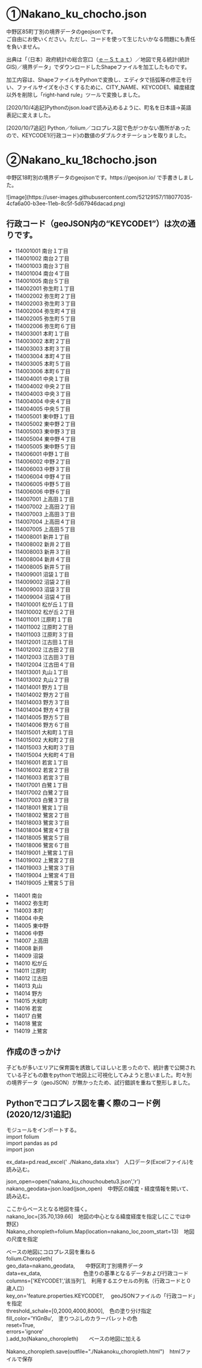 <h1>①Nakano_ku_chocho.json</h1>
<p>中野区85町丁別の境界データのgeojsonです。<br>ご自由にお使いください。ただし、コードを使って生じたいかなる問題にも責任を負いません。</p>
<p>出典は「（日本）政府統計の総合窓口（<a href="https://www.e-stat.go.jp/gis">ｅ－Ｓｔａｔ</a>）／地図で見る統計(統計GIS)／境界データ」でダウンロードしたShapeファイルを加工したものです。</p>
<p>加工内容は、ShapeファイルをPythonで変換し、エディタで括弧等の修正を行い、ファイルサイズを小さくするために、CITY_NAME、KEYCODE1、緯度経度以外を削除し「right-hand rule」ツールで変換しました。</p>
<p>[2020/10/4追記]Pythonのjson.loadで読み込めるように、町名を日本語→英語表記に変えました。</p>
<p>[2020/10/7追記] Python／folium／コロプレス図で色がつかない箇所があったので、KEYCODE1(行政コード)の数値のダブルクオテーションを取りました。</p>
<h1>②Nakano_ku_18chocho.json</h1>
<p>中野区18町別の境界データのgeojsonです。https://geojson.io/ で手書きしました。</p>
![image](https://user-images.githubusercontent.com/52129157/118077035-4cfa6a00-b3ee-11eb-8c5f-5d67946dacad.png)


<h2>行政コード（geoJSON内の“KEYCODE1”）は次の通りです。</h2>
<ul>
<li>	114001001	南台１丁目	</li>
<li>	114001002	南台２丁目	</li>
<li>	114001003	南台３丁目	</li>
<li>	114001004	南台４丁目	</li>
<li>	114001005	南台５丁目	</li>
<li>	114002001	弥生町１丁目	</li>
<li>	114002002	弥生町２丁目	</li>
<li>	114002003	弥生町３丁目	</li>
<li>	114002004	弥生町４丁目	</li>
<li>	114002005	弥生町５丁目	</li>
<li>	114002006	弥生町６丁目	</li>
<li>	114003001	本町１丁目	</li>
<li>	114003002	本町２丁目	</li>
<li>	114003003	本町３丁目	</li>
<li>	114003004	本町４丁目	</li>
<li>	114003005	本町５丁目	</li>
<li>	114003006	本町６丁目	</li>
<li>	114004001	中央１丁目	</li>
<li>	114004002	中央２丁目	</li>
<li>	114004003	中央３丁目	</li>
<li>	114004004	中央４丁目	</li>
<li>	114004005	中央５丁目	</li>
<li>	114005001	東中野１丁目	</li>
<li>	114005002	東中野２丁目	</li>
<li>	114005003	東中野３丁目	</li>
<li>	114005004	東中野４丁目	</li>
<li>	114005005	東中野５丁目	</li>
<li>	114006001	中野１丁目	</li>
<li>	114006002	中野２丁目	</li>
<li>	114006003	中野３丁目	</li>
<li>	114006004	中野４丁目	</li>
<li>	114006005	中野５丁目	</li>
<li>	114006006	中野６丁目	</li>
<li>	114007001	上高田１丁目	</li>
<li>	114007002	上高田２丁目	</li>
<li>	114007003	上高田３丁目	</li>
<li>	114007004	上高田４丁目	</li>
<li>	114007005	上高田５丁目	</li>
<li>	114008001	新井１丁目	</li>
<li>	114008002	新井２丁目	</li>
<li>	114008003	新井３丁目	</li>
<li>	114008004	新井４丁目	</li>
<li>	114008005	新井５丁目	</li>
<li>	114009001	沼袋１丁目	</li>
<li>	114009002	沼袋２丁目	</li>
<li>	114009003	沼袋３丁目	</li>
<li>	114009004	沼袋４丁目	</li>
<li>	114010001	松が丘１丁目	</li>
<li>	114010002	松が丘２丁目	</li>
<li>	114011001	江原町１丁目	</li>
<li>	114011002	江原町２丁目	</li>
<li>	114011003	江原町３丁目	</li>
<li>	114012001	江古田１丁目	</li>
<li>	114012002	江古田２丁目	</li>
<li>	114012003	江古田３丁目	</li>
<li>	114012004	江古田４丁目	</li>
<li>	114013001	丸山１丁目	</li>
<li>	114013002	丸山２丁目	</li>
<li>	114014001	野方１丁目	</li>
<li>	114014002	野方２丁目	</li>
<li>	114014003	野方３丁目	</li>
<li>	114014004	野方４丁目	</li>
<li>	114014005	野方５丁目	</li>
<li>	114014006	野方６丁目	</li>
<li>	114015001	大和町１丁目	</li>
<li>	114015002	大和町２丁目	</li>
<li>	114015003	大和町３丁目	</li>
<li>	114015004	大和町４丁目	</li>
<li>	114016001	若宮１丁目	</li>
<li>	114016002	若宮２丁目	</li>
<li>	114016003	若宮３丁目	</li>
<li>	114017001	白鷺１丁目	</li>
<li>	114017002	白鷺２丁目	</li>
<li>	114017003	白鷺３丁目	</li>
<li>	114018001	鷺宮１丁目	</li>
<li>	114018002	鷺宮２丁目	</li>
<li>	114018003	鷺宮３丁目	</li>
<li>	114018004	鷺宮４丁目	</li>
<li>	114018005	鷺宮５丁目	</li>
<li>	114018006	鷺宮６丁目	</li>
<li>	114019001	上鷺宮１丁目	</li>
<li>	114019002	上鷺宮２丁目	</li>
<li>	114019003	上鷺宮３丁目	</li>
<li>	114019004	上鷺宮４丁目	</li>
<li>	114019005	上鷺宮５丁目	</li>
</ul>
<li>114001	南台</li>
<li>114002	弥生町</li>
<li>114003	本町</li>
<li>114004	中央</li>
<li>114005	東中野</li>
<li>114006	中野</li>
<li>114007	上高田</li>
<li>114008	新井</li>
<li>114009	沼袋</li>
<li>114010	松が丘</li>
<li>114011	江原町</li>
<li>114012	江古田</li>
<li>114013	丸山</li>
<li>114014	野方</li>
<li>114015	大和町</li>
<li>114016	若宮</li>
<li>114017	白鷺</li>
<li>114018	鷺宮</li>
<li>114019	上鷺宮</li>
</ul>


<h2>作成のきっかけ</h2>
<p>子どもが多いエリアに保育園を誘致してほしいと思ったので、統計書で公開されている子どもの数をpythonで地図上に可視化してみようと思いました。町々別の境界データ（geoJSON）が無かったため、試行錯誤を重ねて整形しました。</p>

<h2>Pythonでコロプレス図を書く際のコード例(2020/12/31追記)</h2>
モジュールをインポートする。<br>
import folium<br>
import pandas as pd<br>
import json<br>

ex_data=pd.read_excel(' ./Nakano_data.xlsx')　人口データ(Excelファイル)を読み込む。<br>

json_open=open('nakano_ku_chouchoubetu3.json','r')<br>
nakano_geodata=json.load(json_open)　中野区の緯度・経度情報を開いて、読み込む。<br>

ここからベースとなる地図を描く。<br>
nakano_loc=[35.70,139.66]　地図の中心となる緯度経度を指定し(ここでは中野区)<br>
Nakano_choropleth=folium.Map(location=nakano_loc,zoom_start=13)　地図の尺度を指定<br>

ベースの地図にコロプレス図を重ねる<br>
folium.Choropleth(<br>
    geo_data=nakano_geodata,　　中野区町丁別境界データ<br>
    data=ex_data,　　　　　　　　色塗りの基準となるデータおよび行政コード<br>
    columns=['KEYCODE1','該当列'],　利用するエクセルの列名（行政コードと０歳人口）<br>
    key_on='feature.properties.KEYCODE1',　 geoJSONファイルの「行政コード」を指定<br>
    threshold_schale=[0,2000,4000,8000],　色の塗り分け指定<br>
    fill_color='YlGnBu',　塗りつぶしのカラーパレットの色<br>
    reset=True,<br>
    errors='ignore'<br>
).add_to(Nakano_choropleth)　　ベースの地図に加える<br>

Nakano_choropleth.save(outfile="./Nakanoku_choropleth.html")　htmlファイルで保存<br>

